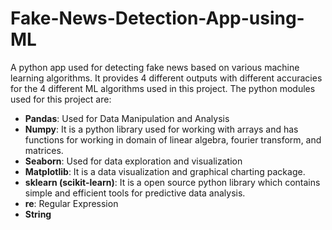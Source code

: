 # Fake-News-Detection-App-using-ML
A python app used for detecting fake news based on various machine learning algorithms. It provides 4 different outputs with different accuracies for the 4 different ML algorithms used in this project.
The python modules used for this project are:
- **Pandas**: Used for Data Manipulation and Analysis
- **Numpy**: It is a python library used for working with arrays and has functions for working in domain of linear algebra, fourier transform, and matrices.
- **Seaborn**: Used for data exploration and visualization
- **Matplotlib**: It is a data visualization and graphical charting package.
- **sklearn (scikit-learn)**: It is a open source python library which contains simple and efficient tools for predictive data analysis. 
- **re**: Regular Expression
- **String**

